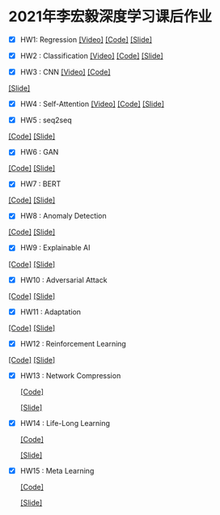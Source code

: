 # 2021年李宏毅深度学习课后作业

  - [x] HW1: Regression [[Video]](https://youtu.be/cFIImk_yBTg) 
[[Code]](https://github.com/huaiyuechusan/Hongyi_Lee_dl_homeworks/master/HW1_Regression/HW1_Regression.ipynb) 
[[Slide]](https://github.com/huaiyuechusan/Hongyi_Lee_dl_homeworks/master/HW1_Regression/HW1_Regression.pdf)

  - [x] HW2 : Classification [[Video]](https://youtu.be/FxuPF4vjga4)
[[Code]](https://github.com/huaiyuechusan/Hongyi_Lee_dl_homeworks/master/HW2_Classification/HW2_Classification.ipynb) 
[[Slide]](https://github.com/huaiyuechusan/Hongyi_Lee_dl_homeworks/master/HW2_Classification/HW2_Classification.pdf)

  - [x] HW3 : CNN [[Video]](https://youtu.be/GXLwjQ_O50g)
  [[Code]](https://github.com/huaiyuechusan/Hongyi_Lee_dl_homeworks/master/HW3_CNN/HW3_CNN.ipynb) 

  [[Slide]](https://github.com/huaiyuechusan/Hongyi_Lee_dl_homeworks/master/Homework/HW3_CNN/HW3_CNN.pdf)

  - [x] HW4 : Self-Attention [[Video]](https://youtu.be/-KbD40w9-Io) 
[[Code]](https://github.com/huaiyuechusan/Hongyi_Lee_dl_homeworks/master/HW4_Self-Attention/HW4_Self-Attention.ipynb) 
[[Slide]](https://github.com/huaiyuechusan/Hongyi_Lee_dl_homeworks/master/HW4_Self-Attention/HW4_Self-Attention.pdf)

  - [x] HW5 : seq2seq 

  [[Code]](https://github.com/qiwang067/easy_ml_book/blob/master/Homework/HW5_seq2seq/HW05_seq2seq.ipynb)
  [[Slide]](https://github.com/huaiyuechusan/Hongyi_Lee_dl_homeworks/master/HW5_seq2seq/HW05.pdf)

  - [x] HW6 : GAN

  [[Code]](https://github.com/huaiyuechusan/Hongyi_Lee_dl_homeworks/master/HW6_GAN/HW06_GAN.ipynb)
  [[Slide]](https://github.com/huaiyuechusan/Hongyi_Lee_dl_homeworks/master/HW6_GAN/HW06.pdf)

  - [x] HW7 : BERT

  [[Code]](https://github.com/huaiyuechusan/Hongyi_Lee_dl_homeworks/master/HW7_Bert/HW07-Bert.ipynb)
  [[Slide]](https://github.com/huaiyuechusan/Hongyi_Lee_dl_homeworks/master/HW7_Bert/HW07.pdf)

  - [x] HW8 : Anomaly Detection 

  [[Code]](https://github.com/huaiyuechusan/Hongyi_Lee_dl_homeworks/master/HW8_AbnormalDetect/HW08_AbnormalDetect.ipynb) 
  [[Slide]](https://github.com/huaiyuechusan/Hongyi_Lee_dl_homeworks/master/HW8_AbnormalDetect/HW08.pdf)
  
  - [x] HW9 : Explainable AI 

  [[Code]](https://github.com/huaiyuechusan/Hongyi_Lee_dl_homeworks/master/HW9_ExplainableAI/HW09-ExplainableAI.ipynb)
  [[Slide]](https://github.com/huaiyuechusan/Hongyi_Lee_dl_homeworks/master/HW9_ExplainableAI/HW09.pdf)
  
  - [x] HW10 : Adversarial Attack 

  [[Code]](https://github.com/huaiyuechusan/Hongyi_Lee_dl_homeworks/master/HW10_AdversarialAttack/HW10-AdversarialAttack.ipynb)
  [[Slide]](https://github.com/huaiyuechusan/Hongyi_Lee_dl_homeworks/master/HW10_AdversarialAttack/HW10.pdf)
  
  - [x] HW11 : Adaptation 

  [[Code]](https://github.com/huaiyuechusan/Hongyi_Lee_dl_homeworks/master/HW11_Adaptation/HW11-Adaptation.ipynb)
  [[Slide]](https://github.com/huaiyuechusan/Hongyi_Lee_dl_homeworks/master/HW11_Adaptation/HW11-Adaptation.pdf)
  
  - [x] HW12 : Reinforcement Learning 

  [[Code]](https://github.com/huaiyuechusan/Hongyi_Lee_dl_homeworks/master/HW12_RL/HW12-RL.ipynb)
  [[Slide]](https://github.com/huaiyuechusan/Hongyi_Lee_dl_homeworks/master/HW12_RL/HW12-RL.pdf)
  
  - [x] HW13 : Network Compression

    [[Code]](https://github.com/huaiyuechusan/Hongyi_Lee_dl_homeworks/master/HW13_NetworkCompress/HW13-networkCompress.ipynb)

    [[Slide]](https://github.com/huaiyuechusan/Hongyi_Lee_dl_homeworks/master/HW13_NetworkCompress/HW13.pdf)

  - [x] HW14 : Life-Long Learning 

    [[Code]](https://github.com/huaiyuechusan/Hongyi_Lee_dl_homeworks/master/HW14_LifeLongML/HW14-LifeLongMachineLearning.ipynb)

    [[Slide]](https://github.com/huaiyuechusan/Hongyi_Lee_dl_homeworks/master/HW14_LifeLongML/HW14.pdf)

  - [x] HW15 : Meta Learning 

    [[Code]](https://github.com/huaiyuechusan/Hongyi_Lee_dl_homeworks/master/HW15_MetaLearning/HW15-MetaLearning.ipynb)

    [[Slide]](https://github.com/huaiyuechusan/Hongyi_Lee_dl_homeworks/master/HW15_MetaLearning/HW15.pdf)
